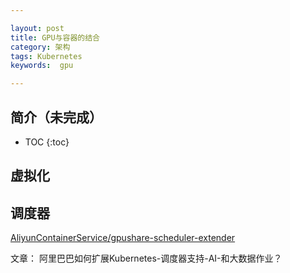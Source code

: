 ```yaml
---

layout: post
title: GPU与容器的结合
category: 架构
tags: Kubernetes
keywords:  gpu

---
```


## 简介（未完成）

* TOC
{:toc}

## 虚拟化

## 调度器

[AliyunContainerService/gpushare-scheduler-extender](https://github.com/AliyunContainerService/gpushare-scheduler-extender)

文章： 阿里巴巴如何扩展Kubernetes-调度器支持-AI-和大数据作业？